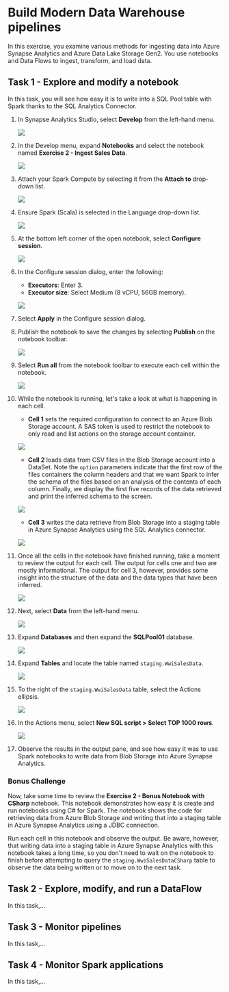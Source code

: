 # Build Modern Data Warehouse pipelines

In this exercise, you examine various methods for ingesting data into Azure Synapse Analytics and Azure Data Lake Storage Gen2. You use notebooks and Data Flows to ingest, transform, and load data.

## Task 1 - Explore and modify a notebook

In this task, you will see how easy it is to write into a SQL Pool table with Spark thanks to the SQL Analytics Connector.

1. In Synapse Analytics Studio, select **Develop** from the left-hand menu.

   ![](media/studio-menu-develop.png)

2. In the Develop menu, expand **Notebooks** and select the notebook named **Exercise 2 - Ingest Sales Data**.

   ![](media/studio-notebooks-ex2-ingest.png)

3. Attach your Spark Compute by selecting it from the **Attach to** drop-down list.

   ![](media/studio-notebooks-toolbar-attach-to.png)

4. Ensure Spark (Scala) is selected in the Language drop-down list.

   ![](media/studio-notebooks-toolbar-language.png)

5. At the bottom left corner of the open notebook, select **Configure session**.

   ![](media/studio-notebooks-configure-session-link.png)

6. In the Configure session dialog, enter the following:

   - **Executors**: Enter 3.
   - **Executor size**: Select Medium (8 vCPU, 56GB memory).

   ![](media/studio-notebooks-configure-session.png)

7. Select **Apply** in the Configure session dialog.

8. Publish the notebook to save the changes by selecting **Publish** on the notebook toolbar.

   ![](media/studio-notebooks-toolbar-publish.png)

9. Select **Run all** from the notebook toolbar to execute each cell within the notebook.

   ![](media/studio-notebooks-toolbar-run-all.png)

10. While the notebook is running, let's take a look at what is happening in each cell.

    - **Cell 1** sets the required configuration to connect to an Azure Blob Storage account. A SAS token is used to restrict the notebook to only read and list actions on the storage account container.

    ![](media/studio-notebooks-ex2-ingest-cell-1.png)

    - **Cell 2** loads data from CSV files in the Blob Storage account into a DataSet. Note the `option` parameters indicate that the first row of the files containers the column headers and that we want Spark to infer the schema of the files based on an analysis of the contents of each column. Finally, we display the first five records of the data retrieved and print the inferred schema to the screen.

    ![](media/studio-notebooks-ex2-ingest-cell-2.png)

    - **Cell 3** writes the data retrieve from Blob Storage into a staging table in Azure Synapse Analytics using the SQL Analytics connector.

    ![](media/studio-notebooks-ex2-ingest-cell-3.png)

11. Once all the cells in the notebook have finished running, take a moment to review the output for each cell. The output for cells one and two are mostly informational. The output for cell 3, however, provides some insight into the structure of the data and the data types that have been inferred.

    ![](media/studio-notebooks-ex2-ingest-cell-2-output.png)

12. Next, select **Data** from the left-hand menu.

    ![](media/studio-menu-data.png)

13. Expand **Databases** and then expand the **SQLPool01** database.

    ![](media/studio-data-sqlpool01.png)

14. Expand **Tables** and locate the table named `staging.WwiSalesData`.

    ![](media/studio-data-sqlpool01-tables-staging-wwi-sales-data.png)

15. To the right of the `staging.WwiSalesData` table, select the Actions ellipsis.

    ![](media/studio-data-sqlpool01-tables-staging-wwi-sales-data-actions.png)

16. In the Actions menu, select **New SQL script > Select TOP 1000 rows**.

    ![](media/studio-data-sqlpool01-tables-staging-wwi-sales-data-actions-select.png)

17. Observe the results in the output pane, and see how easy it was to use Spark notebooks to write data from Blob Storage into Azure Synapse Analytics.

### Bonus Challenge

Now, take some time to review the **Exercise 2 - Bonus Notebook with CSharp** notebook. This notebook demonstrates how easy it is create and run notebooks using C# for Spark. The notebook shows the code for retrieving data from Azure Blob Storage and writing that into a staging table in Azure Synapse Analytics using a JDBC connection.

Run each cell in this notebook and observe the output. Be aware, however, that writing data into a staging table in Azure Synapse Analytics with this notebook takes a long time, so you don't need to wait on the notebook to finish before attempting to query the `staging.WwiSalesDataCSharp` table to observe the data being written or to move on to the next task.

## Task 2 - Explore, modify, and run a DataFlow

In this task,...

## Task 3 - Monitor pipelines

In this task,...

## Task 4 - Monitor Spark applications

In this task,...
